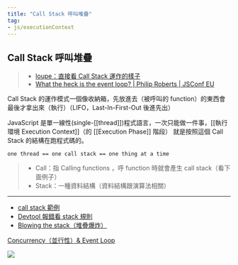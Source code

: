 ```yaml
---
title: "Call Stack 呼叫堆疊"
tag: 
- js/executionContext
---
```

## Call Stack 呼叫堆疊
> - [loupe：直接看 Call Stack 運作的樣子](http://latentflip.com/loupe/?code=ZnVuY3Rpb24gZjEoKSB7CiAgY29uc29sZS5sb2coJ1RoaXMgaXMgZjEnKQoKICBmMigpCgogIGZ1bmN0aW9uIGYyKCkgewogICAgY29uc29sZS5sb2coJ1RoaXMgaXMgZjInKQoKICAgIGYzKCkKCiAgICBmdW5jdGlvbiBmMygpIHsKICAgICAgY29uc29sZS5sb2coJ1RoaXMgaXMgZjMnKQoKICAgICAgY29uc29sZS5sb2coJ2YzIGRvbmUnKQogICAgfQoKICAgIGNvbnNvbGUubG9nKCdmMiBkb25lJykKICB9CgogIGNvbnNvbGUubG9nKCdmMSBkb25lJykKfQoKZjEoKQ%3D%3D!!!PGJ1dHRvbj5DbGljayBtZSE8L2J1dHRvbj4%3D)
> - [What the heck is the event loop? | Philip Roberts | JSConf EU](https://www.youtube.com/watch?v=8aGhZQkoFbQ&t=107s)


Call Stack 的運作模式一個像收納箱，先放進去（被呼叫的 function）的東西會最後才拿出來（執行）（LIFO，Last-In-First-Out 後進先出）

JavaScript 是單一線性(single-[[thread]])程式語言，一次只能做一件事，[[執行環境 Execution Context]]（的 [[Execution Phase]] 階段） 就是按照這個 Call Stack 的結構在跑程式碼的。

```
one thread == one call stack == one thing at a time
```


>- Call：指 Calling functions ，呼 function 時就會產生 call stack（看下面例子）
>- Stack：一種資料結構（資料結構跟演算法相關）

---

- [call stack 範例](call%20stack%20範例.md)
- [Devtool 報錯看 stack 規則](Devtool%20報錯看%20stack%20規則.md)
- [Blowing the stack（堆疊爆炸）](Blowing%20the%20stack（堆疊爆炸）.md) 

[Concurrency（並行性）& Event Loop](Concurrency（並行性）&%20Event%20Loop.md)

![](https://i.imgur.com/4f2ZZw9.png)
